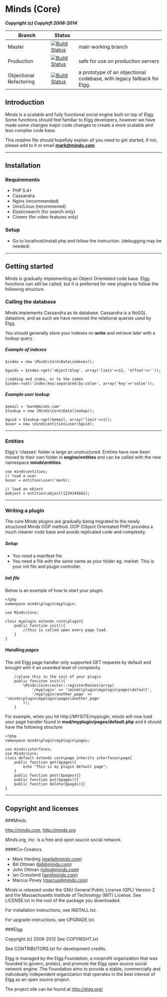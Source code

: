 Minds (Core)
==========

___Copyright (c) Copyleft 2008-2014___

Branch  | Status | |
------------- | ------------- | ----------
Master | [![Build Status](https://magnum.travis-ci.com/Minds/Minds.png?token=vHzWaxguqXbJqkudCFTn&branch=master)](https://magnum.travis-ci.com/Minds/Minds)  | main working branch |
Production | [![Build Status](https://magnum.travis-ci.com/Minds/Minds.png?token=vHzWaxguqXbJqkudCFTn&branch=production)](https://magnum.travis-ci.com/Minds/Minds) | safe for use on production servers
Objectional Refactoring | [![Build Status](https://magnum.travis-ci.com/Minds/Minds.png?token=vHzWaxguqXbJqkudCFTn&branch=objectional-refactoring)](https://magnum.travis-ci.com/Minds/Minds) | a prototype of an objectional codebase, with legacy fallback for Elgg.

## Introduction
Minds is a scalable and fully functional social engine built on top of Elgg. Some functions should feel familiar to Elgg developers, however we have made some changes major code changes to create a more scalable and less complex code base. 

This *readme* file should hopefuly explain all you need to get started, if not, please add to it or email **mark@minds.com**.

----


## Installation
### Requirements
- PHP 5.4+
- Cassandra
- Nginx (recommended)
- Unix/Linux (recommened)
- Elasticsearch (for search only)
- Cinemr (for video features only)

### Setup
- Go to localhost/install.php and follow the instruction. (debugging may be needed)

--------

## Getting started
Minds is gradually implementing an Object Orientated code base. Elgg functions can still be called, but it is preferred for new plugins to follow the following structure.


### Calling the database
Minds implements Cassandra as its database. Cassandra is a NoSQL datastore, and as such we have removed the relational queries used by Elgg. 

You should generally store your indexes on **write** and retrieve later with a lookup query.

##### Example of indexes
```
$index = new \Minds\Core\Data\indexes();

$guids = $index->get('object:blog', array('limit'=>12, 'offset'=>''));

//adding and index, or to the index
$index->set('index:key:separated:by:colon', array('key'=>'value'));

```
##### Example user lookup
``` 
$email = 'mark@minds.com'
$lookup = new \Minds\Core\Data\lookup();

$guid = $lookup->get($email, array('limit'=>1));
$user = new \minds\entities\user($guid);

```

--------
### Entities
Elgg's 'classes' folder is large an unstructured. Entities have now been moved to their own folder in **engine/entities** and can be called with the new namespace **minds\entities**.

```
use minds\entities;
// load a user
$user = entities\user('mark);

// load an object
$object = entities\object(1234345662);
```

--------
### Writing a plugin
The core Minds plugins are gradually being migrated to the newly structured Minds OOP method. OOP (Object Orientated PHP) provides a much cleaner code base and avoids replicated code and complexity. 

##### Setup
- You need a manifest file
- You need a file with the same name as your folder eg. market. This is your init file and plugin controller.

##### Init file
Below is an example of how to start your plugin.

```
<?php 
namespace minds\plugin\myplugin;

use Minds\Core;

class myplugin extends core\plugin{
	public function init(){
		//this is called upon every page load. 
	}
}
```
##### Handling pages
The old Elgg page handler only supported *GET* requests by default and brought with it an uneeded level of complexity. 

```
	//place this in the init of your plugin
	public funciton init(){
		\Minds\Core\router::registerRoutes(array(
			'/myplugin' => '\minds\plugin\myplugin\pages\default',
			'/myplugin/another_page' => '\minds\plugin\myplugin\pages\another_page'
		));
	}

```

For example, when you hit http://MYSITE/myplugin, minds will now load your page handler found in **mod/myplugin/pages/default.php** and it should have the following structure

```
<?php 
namespace minds\plugin\myplugin\pages;

use minds\interfaces;
use Minds\Core;
class default extends core\page inherits interfaces\page{
	public function get($pages){
		echo "This is my plugin default page";
	}
	public function post($pages){}
	public function put($pages){}
	public function delete($pages){}
}
```

--------
## Copyright and licenses
###Minds

http://minds.com, http://minds.org

*Minds.org, Inc.* is a free and open source social network.

####Co-Creators 
- Mark Harding (mark@minds.com)
- Bill Ottman (bill@minds.com)
- John Ottman (john@minds.com)
- Ian Crossland (ian@minds.com)
- Marcus Povey (marcus@minds.com)




Minds is released under the GNU General Public License (GPL) Version 2 and the
Massachusetts Institute of Technology (MIT) License. See LICENSE.txt 
in the root of the package you downloaded.

For installation instructions, see INSTALL.txt.

For upgrade instructions, see UPGRADE.txt.



###Elgg

Copyright (c) 2008-2012 See COPYRIGHT.txt

See CONTRIBUTORS.txt for development credits.

Elgg is managed by the Elgg Foundation, a nonprofit organization that was
founded to govern, protect, and promote the Elgg open source social network
engine.  The Foundation aims to provide a stable, commercially and
individually independent organization that operates in the best interest of Elgg
as an open source project.

The project site can be found at http://elgg.org/


